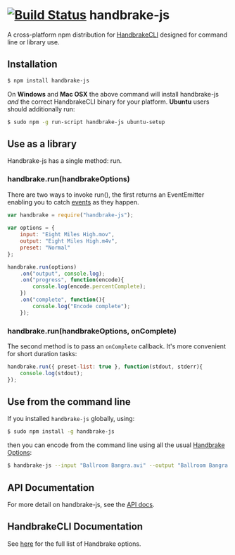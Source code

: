 [![Build Status](https://travis-ci.org/75lb/handbrake-js.png?branch=master)](https://travis-ci.org/75lb/handbrake-js)
handbrake-js
============
A cross-platform npm distribution for [HandbrakeCLI](https://trac.handbrake.fr/wiki/CLIGuide) designed for command line or library use.

Installation
------------
```sh
$ npm install handbrake-js
```
On **Windows** and **Mac OSX** the above command will install handbrake-js *and* the correct HandbrakeCLI binary for your platform. **Ubuntu** users should additionally run:
```sh
$ sudo npm -g run-script handbrake-js ubuntu-setup
```
Use as a library
--------------------
Handbrake-js has a single method: run.
### handbrake.run(handbrakeOptions)
There are two ways to invoke run(), the first returns an EventEmitter enabling you to catch [events](http://75lb.github.com/handbrake-js/classes/HandbrakeProcess.html) as they happen.
```javascript
var handbrake = require("handbrake-js");
    
var options = {
    input: "Eight Miles High.mov",
    output: "Eight Miles High.m4v",
    preset: "Normal"
};

handbrake.run(options)
    .on("output", console.log);
    .on("progress", function(encode){
        console.log(encode.percentComplete);
    })
    .on("complete", function(){ 
        console.log("Encode complete"); 
    });
```
### handbrake.run(handbrakeOptions, onComplete)
The second method is to pass an `onComplete` callback. It's more convenient for short duration tasks: 
```javascript
handbrake.run({ preset-list: true }, function(stdout, stderr){
    console.log(stdout);
});
```
Use from the command line
-----------------------------
If you installed `handbrake-js` globally, using:
```sh
$ sudo npm install -g handbrake-js
```

then you can encode from the command line using all the usual [Handbrake Options](https://trac.handbrake.fr/wiki/CLIGuide):
```sh
$ handbrake-js --input "Ballroom Bangra.avi" --output "Ballroom Bangra.mp4" --preset Normal
```

API Documentation
-----------------
For more detail on handbrake-js, see the [API docs](http://75lb.github.com/handbrake-js/classes/handbrake-js.html#method_run). 

HandbrakeCLI Documentation
--------------------------
See [here](https://trac.handbrake.fr/wiki/CLIGuide) for the full list of Handbrake options.

